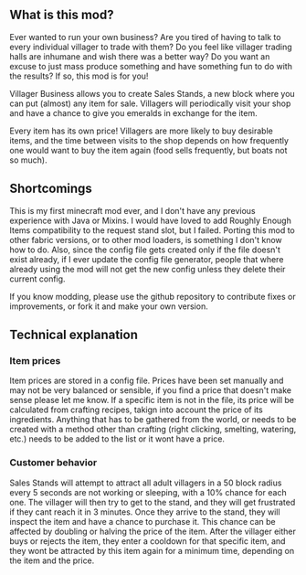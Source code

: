 ## What is this mod?

Ever wanted to run your own business? Are you tired of having to talk to every individual villager to trade with them? Do you feel like villager trading halls are inhumane and wish there was a better way? Do you want an excuse to just mass produce something and have something fun to do with the results? If so, this mod is for you!

Villager Business allows you to create Sales Stands, a new block where you can put (almost) any item for sale. Villagers will periodically visit your shop and have a chance to give you emeralds in exchange for the item.

Every item has its own price! Villagers are more likely to buy desirable items, and the time between visits to the shop depends on how frequently one would want to buy the item again (food sells frequently, but boats not so much).

## Shortcomings

This is my first minecraft mod ever, and I don't have any previous experience with Java or Mixins. I would have loved to add Roughly Enough Items compatibility to the request stand slot, but I failed. Porting this mod to other fabric versions, or to other mod loaders, is something I don't know how to do. Also, since the config file gets created only if the file doesn't exist already, if I ever update the config file generator, people that where already using the mod will not get the new config unless they delete their current config.

If you know modding, please use the github repository to contribute fixes or improvements, or fork it and make your own version.

## Technical explanation

### Item prices

Item prices are stored in a config file. Prices have been set manually and may not be very balanced or sensible, if you find a price that doesn't make sense please let me know. If a specific item is not in the file, its price will be calculated from crafting recipes, takign into account the price of its ingredients. Anything that has to be gathered from the world, or needs to be created with a method other than crafting (right clicking, smelting, watering, etc.) needs to be added to the list or it wont have a price.

### Customer behavior

Sales Stands will attempt to attract all adult villagers in a 50 block radius every 5 seconds are not working or sleeping, with a 10% chance for each one. The villager will then try to get to the stand, and they will get frustrated if they cant reach it in 3 minutes. Once they arrive to the stand, they will inspect the item and have a chance to purchase it. This chance can be affected by doubling or halving the price of the item. After the villager either buys or rejects the item, they enter a cooldown for that specific item, and they wont be attracted by this item again for a minimum time, depending on the item and the price.